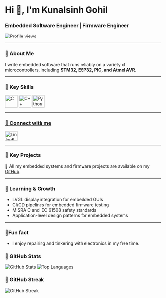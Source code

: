 # Hi 👋, I'm Kunalsinh Gohil

### Embedded Software Engineer | Firmware Engineer  

<p align="left">
  <img src="https://komarev.com/ghpvc/?username=kgsinh&label=Profile%20views&color=0e75b6&style=flat-square" alt="Profile views" />
</p>

---

### 🔹 About Me
I write embedded software that runs reliably on a variety of microcontrollers, including **STM32, ESP32, PIC, and Atmel AVR**.  


---

### 🔹 Key Skills
<p align="left">
  <a href="https://developer.mozilla.org/en-US/docs/Web/C" target="_blank"><img src="https://skillicons.dev/icons?i=c" alt="C" width="40" height="40"/></a>
  <a href="https://developer.mozilla.org/en-US/docs/Web/Cplusplus" target="_blank"><img src="https://skillicons.dev/icons?i=cpp" alt="C++" width="40" height="40"/></a>
    <a href="https://www.python.org/" target="_blank">
    <img src="https://skillicons.dev/icons?i=python" alt="Python" width="40" height="40"/>
  
</p>

---
### 🔹 Connect with me
<p align="left">
  <a href="https://linkedin.com/in/kuunalsinhgohill" target="_blank"><img align="center" src="https://raw.githubusercontent.com/rahuldkjain/github-profile-readme-generator/master/src/images/icons/Social/linked-in-alt.svg" alt="LinkedIn" height="30" width="40" /></a>
</p>

---

### 🔹 Key Projects
🚀 All my embedded systems and firmware projects are available on my [GitHub](https://github.com/kgsinh?tab=repositories).

---

### 🔹 Learning & Growth
- LVGL display integration for embedded GUIs  
- CI/CD pipelines for embedded firmware testing  
- MISRA C and IEC 61508 safety standards  
- Application-level design patterns for embedded systems  

---

### 🔹Fun fact 
- I enjoy repairing and tinkering with electronics in my free time.

### 🔹 GitHub Stats
<p align="left">
  <img src="https://github-readme-stats.vercel.app/api?username=kgsinh&show_icons=true&locale=en&theme=radical" alt="GitHub Stats" />
  <img src="https://github-readme-stats.vercel.app/api/top-langs?username=kgsinh&show_icons=true&locale=en&layout=compact&theme=radical" alt="Top Languages" />
</p>

### 🔹 GitHub Streak
<p align="left">
  <img src="https://github-readme-streak-stats.herokuapp.com/?user=kgsinh&theme=radical" alt="GitHub Streak" />
</p>

